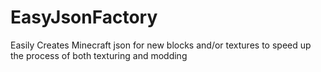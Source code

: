 # EasyJsonFactory
Easily Creates Minecraft json for new blocks and/or textures to speed up the process of both texturing and modding
